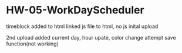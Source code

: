 # HW-05-WorkDayScheduler

timeblock added to html
linked js file to html, no js 
inital upload

2nd upload 
added current day, hour upate, color change
attempt save function(not working)